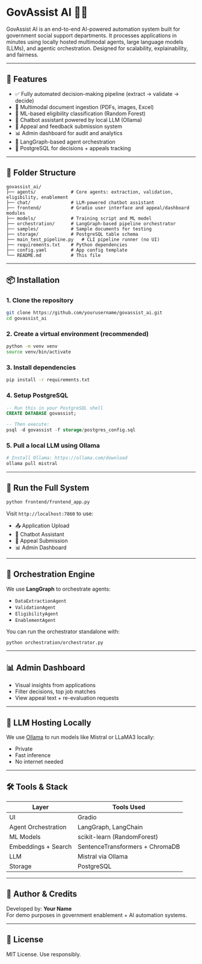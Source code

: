 # GovAssist AI 💼🤖

GovAssist AI is an end-to-end AI-powered automation system built for government social support departments. It processes applications in minutes using locally hosted multimodal agents, large language models (LLMs), and agentic orchestration. Designed for scalability, explainability, and fairness.

---

## 🚀 Features

- ✅ Fully automated decision-making pipeline (extract → validate → decide)
- 📄 Multimodal document ingestion (PDFs, images, Excel)
- 🧠 ML-based eligibility classification (Random Forest)
- 💬 Chatbot assistant powered by local LLM (Ollama)
- 📝 Appeal and feedback submission system
- 📊 Admin dashboard for audit and analytics
- 🔗 LangGraph-based agent orchestration
- 🧾 PostgreSQL for decisions + appeals tracking

---

## 📂 Folder Structure

```
govassist_ai/
├── agents/             # Core agents: extraction, validation, eligibility, enablement
├── chat/               # LLM-powered chatbot assistant
├── frontend/           # Gradio user interface and appeal/dashboard modules
├── models/             # Training script and ML model
├── orchestration/      # LangGraph-based pipeline orchestrator
├── samples/            # Sample documents for testing
├── storage/            # PostgreSQL table schema
├── main_test_pipeline.py   # CLI pipeline runner (no UI)
├── requirements.txt    # Python dependencies
├── config.yaml         # App config template
└── README.md           # This file
```

---

## 📦 Installation

### 1. Clone the repository

```bash
git clone https://github.com/yourusername/govassist_ai.git
cd govassist_ai
```

### 2. Create a virtual environment (recommended)

```bash
python -m venv venv
source venv/bin/activate
```

### 3. Install dependencies

```bash
pip install -r requirements.txt
```

### 4. Setup PostgreSQL

```sql
-- Run this in your PostgreSQL shell
CREATE DATABASE govassist;

-- Then execute:
psql -d govassist -f storage/postgres_config.sql
```

### 5. Pull a local LLM using Ollama

```bash
# Install Ollama: https://ollama.com/download
ollama pull mistral
```

---

## 🧪 Run the Full System

```bash
python frontend/frontend_app.py
```

Visit `http://localhost:7860` to use:
- 📤 Application Upload
- 💬 Chatbot Assistant
- 📝 Appeal Submission
- 📊 Admin Dashboard

---

## 🧠 Orchestration Engine

We use **LangGraph** to orchestrate agents:
- `DataExtractionAgent`
- `ValidationAgent`
- `EligibilityAgent`
- `EnablementAgent`

You can run the orchestrator standalone with:

```bash
python orchestration/orchestrator.py
```

---

## 📊 Admin Dashboard

- Visual insights from applications
- Filter decisions, top job matches
- View appeal text + re-evaluation requests

---

## 🔐 LLM Hosting Locally

We use [Ollama](https://ollama.com/) to run models like Mistral or LLaMA3 locally:
- Private
- Fast inference
- No internet needed

---

## 🛠️ Tools & Stack

| Layer              | Tools Used                                    |
|--------------------|-----------------------------------------------|
| UI                 | Gradio                                        |
| Agent Orchestration| LangGraph, LangChain                          |
| ML Models          | scikit-learn (RandomForest)                  |
| Embeddings + Search| SentenceTransformers + ChromaDB              |
| LLM                | Mistral via Ollama                            |
| Storage            | PostgreSQL                                    |

---

## 📌 Author & Credits

Developed by: **Your Name**  
For demo purposes in government enablement + AI automation systems.

---

## 📃 License

MIT License. Use responsibly.